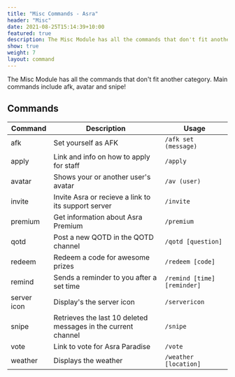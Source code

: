 ```yaml
---
title: "Misc Commands - Asra"
header: "Misc"
date: 2021-08-25T15:14:39+10:00
featured: true
description: The Misc Module has all the commands that don't fit another category. Main commands include afk, avatar and snipe!
show: true
weight: 7
layout: command
---
```


The Misc Module has all the commands that don't fit another category. Main commands include afk, avatar and snipe!

## Commands

| Command     | Description                                                   | Usage                         |
| ----------- | ------------------------------------------------------------- | ----------------------------- |
| afk         | Set yourself as AFK                                           | `/afk set (message)`          |
| apply       | Link and info on how to apply for staff                       | `/apply`                      |
| avatar      | Shows your or another user's avatar                           | `/av (user)`                  |
| invite      | Invite Asra or recieve a link to its support server           | `/invite`                     |
| premium     | Get information about Asra Premium                            | `/premium`                    |
| qotd        | Post a new QOTD in the QOTD channel                           | `/qotd [question]`            |
| redeem      | Redeem a code for awesome prizes                              | `/redeem [code]`              |
| remind      | Sends a reminder to you after a set time                      | `/remind [time] [reminder]`   |
| server icon | Display's the server icon                                     | `/servericon`                 |
| snipe       | Retrieves the last 10 deleted messages in the current channel | `/snipe`                      |
| vote        | Link to vote for Asra Paradise                                | `/vote`                       |
| weather     | Displays the weather                                          | `/weather [location]`         |